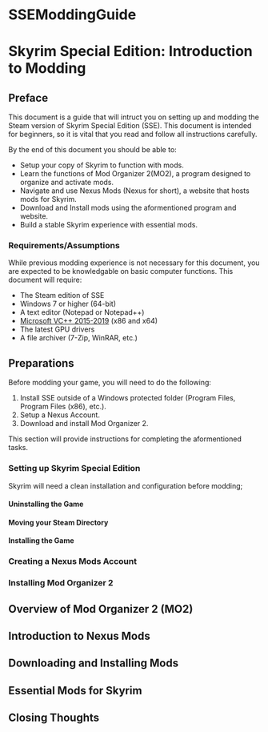 # SSEModdingGuide

# Skyrim Special Edition: Introduction to Modding
## Preface
This document is a guide that will intruct you on setting up and modding the Steam version of Skyrim Special Edition (SSE). This document is intended for beginners, so it is vital that you read and follow all instructions carefully.

By the end of this document you should be able to:
* Setup your copy of Skyrim to function with mods.
* Learn the functions of Mod Organizer 2(MO2), a program designed to organize and activate mods.
* Navigate and use Nexus Mods (Nexus for short), a website that hosts mods for Skyrim.
* Download and Install mods using the aformentioned program and website.
* Build a stable Skyrim experience with essential mods.

### Requirements/Assumptions
While previous modding experience is not necessary for this document, you are expected to be knowledgable on basic computer functions. This document will require:
* The Steam edition of SSE
* Windows 7 or higher (64-bit)
* A text editor (Notepad or Notepad++)
* [Microsoft VC++ 2015-2019](https://docs.microsoft.com/en-GB/cpp/windows/latest-supported-vc-redist?view=msvc-170) (x86 and x64)
* The latest GPU drivers
* A file archiver (7-Zip, WinRAR, etc.) 


## Preparations 
Before modding your game, you will need to do the following:
1. Install SSE outside of a Windows protected folder (Program Files, Program Files (x86), etc.).
2. Setup a Nexus Account.
3. Download and install Mod Organizer 2.

This section will provide instructions for completing the aformentioned tasks.

### Setting up Skyrim Special Edition

Skyrim will need a clean installation and configuration before modding; 

#### Uninstalling the Game
#### Moving your Steam Directory
#### Installing the Game

### Creating a Nexus Mods Account
### Installing Mod Organizer 2

## Overview of Mod Organizer 2 (MO2)
## Introduction to Nexus Mods
## Downloading and Installing Mods
## Essential Mods for Skyrim
## Closing Thoughts 
